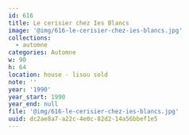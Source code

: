 ```yaml
---
id: 616
title: Le cerisier chez Ies Blancs
image: '@img/616-le-cerisier-chez-ies-blancs.jpg'
collections:
  - automne
categories: Automne
w: 90
h: 64
location: house - lisou sold
note: ''
year: '1990'
year_start: 1990
year_end: null
file: '@img/616-le-cerisier-chez-ies-blancs.jpg'
uuid: dc2ae8a7-a22c-4e0c-82d2-14a56bbef1e5
---
```


